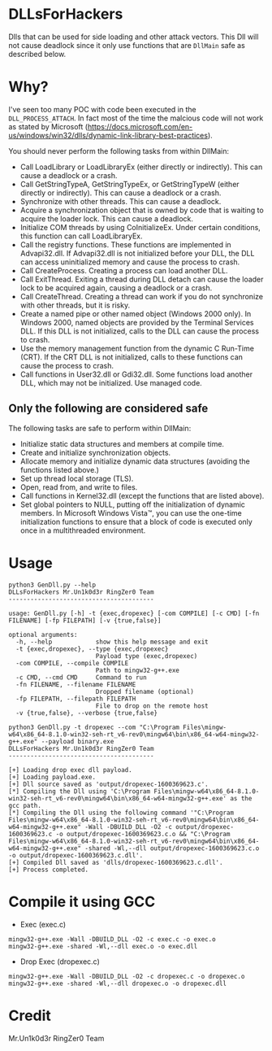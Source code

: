 # DLLsForHackers
Dlls that can be used for side loading and other attack vectors. This Dll will not cause deadlock since it only use functions that are `DllMain` safe as described below.

# Why?

I've seen too many POC with code been executed in the `DLL_PROCESS_ATTACH`. In fact most of the time the malcious code will not work as stated by Microsoft (https://docs.microsoft.com/en-us/windows/win32/dlls/dynamic-link-library-best-practices).

You should never perform the following tasks from within DllMain:

*    Call LoadLibrary or LoadLibraryEx (either directly or indirectly). This can cause a deadlock or a crash.
*    Call GetStringTypeA, GetStringTypeEx, or GetStringTypeW (either directly or indirectly). This can cause a deadlock or a crash.
*    Synchronize with other threads. This can cause a deadlock.
*    Acquire a synchronization object that is owned by code that is waiting to acquire the loader lock. This can cause a deadlock.
*    Initialize COM threads by using CoInitializeEx. Under certain conditions, this function can call LoadLibraryEx.
*    Call the registry functions. These functions are implemented in Advapi32.dll. If Advapi32.dll is not initialized before your DLL, the DLL can access uninitialized memory and cause the process to crash.
*    Call CreateProcess. Creating a process can load another DLL.
*    Call ExitThread. Exiting a thread during DLL detach can cause the loader lock to be acquired again, causing a deadlock or a crash.
*    Call CreateThread. Creating a thread can work if you do not synchronize with other threads, but it is risky.
*    Create a named pipe or other named object (Windows 2000 only). In Windows 2000, named objects are provided by the Terminal Services DLL. If this DLL is not initialized, calls to the DLL can cause the process to crash.
*    Use the memory management function from the dynamic C Run-Time (CRT). If the CRT DLL is not initialized, calls to these functions can cause the process to crash.
*    Call functions in User32.dll or Gdi32.dll. Some functions load another DLL, which may not be initialized.
    Use managed code.
    
 ## Only the following are considered safe
 
 The following tasks are safe to perform within DllMain:

*    Initialize static data structures and members at compile time.
*    Create and initialize synchronization objects.
*    Allocate memory and initialize dynamic data structures (avoiding the functions listed above.)
*    Set up thread local storage (TLS).
*    Open, read from, and write to files.
*    Call functions in Kernel32.dll (except the functions that are listed above).
*    Set global pointers to NULL, putting off the initialization of dynamic members. In Microsoft Windows Vista™, you can use the one-time initialization functions to ensure that a block of code is executed only once in a multithreaded environment.

# Usage

```
python3 GenDll.py --help
DLLsForHackers Mr.Un1k0d3r RingZer0 Team
----------------------------------------

usage: GenDll.py [-h] -t {exec,dropexec} [-com COMPILE] [-c CMD] [-fn FILENAME] [-fp FILEPATH] [-v {true,false}]

optional arguments:
  -h, --help            show this help message and exit
  -t {exec,dropexec}, --type {exec,dropexec}
                        Payload type (exec,dropexec)
  -com COMPILE, --compile COMPILE
                        Path to mingw32-g++.exe
  -c CMD, --cmd CMD     Command to run
  -fn FILENAME, --filename FILENAME
                        Dropped filename (optional)
  -fp FILEPATH, --filepath FILEPATH
                        File to drop on the remote host
  -v {true,false}, --verbose {true,false}
```

```
python3 GenDll.py -t dropexec --com "C:\Program Files\mingw-w64\x86_64-8.1.0-win32-seh-rt_v6-rev0\mingw64\bin\x86_64-w64-mingw32-g++.exe" --payload binary.exe
DLLsForHackers Mr.Un1k0d3r RingZer0 Team
----------------------------------------

[+] Loading drop exec dll payload.
[+] Loading payload.exe.
[+] Dll source saved as 'output/dropexec-1600369623.c'.
[*] Compiling the Dll using 'C:\Program Files\mingw-w64\x86_64-8.1.0-win32-seh-rt_v6-rev0\mingw64\bin\x86_64-w64-mingw32-g++.exe' as the gcc path.
[*] Compiling the Dll using the following command '"C:\Program Files\mingw-w64\x86_64-8.1.0-win32-seh-rt_v6-rev0\mingw64\bin\x86_64-w64-mingw32-g++.exe" -Wall -DBUILD_DLL -O2 -c output/dropexec-1600369623.c -o output/dropexec-1600369623.c.o && "C:\Program Files\mingw-w64\x86_64-8.1.0-win32-seh-rt_v6-rev0\mingw64\bin\x86_64-w64-mingw32-g++.exe" -shared -Wl,--dll output/dropexec-1600369623.c.o -o output/dropexec-1600369623.c.dll'.
[+] Compiled Dll saved as 'dlls/dropexec-1600369623.c.dll'.
[+] Process completed.
```

# Compile it using GCC

* Exec (exec.c)
```
mingw32-g++.exe -Wall -DBUILD_DLL -O2 -c exec.c -o exec.o
mingw32-g++.exe -shared -Wl,--dll exec.o -o exec.dll
```

* Drop Exec (dropexec.c)
```
mingw32-g++.exe -Wall -DBUILD_DLL -O2 -c dropexec.c -o dropexec.o
mingw32-g++.exe -shared -Wl,--dll dropexec.o -o dropexec.dll
```

# Credit

Mr.Un1k0d3r RingZer0 Team
